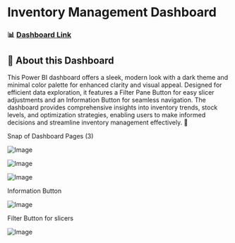 # Inventory Management Dashboard

### 📊 [Dashboard Link](https://app.powerbi.com/view?r=eyJrIjoiNGI1NGJjOTEtZTI2Yy00NjIzLWE5ZGMtNmMyNDhiMWQxNGZiIiwidCI6IjQ2NTRiNmYxLTBlNDctNDU3OS1hOGExLTAyZmU5ZDk0M2M3YiIsImMiOjl9)

## 📌 About this Dashboard

This Power BI dashboard offers a sleek, modern look with a dark theme and minimal color palette for enhanced clarity and visual appeal. Designed for efficient data exploration, it features a Filter Pane Button for easy slicer adjustments and an Information Button for seamless navigation. The dashboard provides comprehensive insights into inventory trends, stock levels, and optimization strategies, enabling users to make informed decisions and streamline inventory management effectively. 🚀

Snap of Dashboard Pages (3)

![Image](https://github.com/user-attachments/assets/5e5b0b81-7ed1-45e2-8e6b-0139d582d1d7)

![Image](https://github.com/user-attachments/assets/9425533b-1129-4ad8-935d-5eec6af74573)

![Image](https://github.com/user-attachments/assets/25232590-f460-4458-8bc5-9339389d8ae7)

Information Button

![Image](https://github.com/user-attachments/assets/2c4d630e-fdb9-413f-a8a6-dca8f960549e)


Filter Button for slicers

![Image](https://github.com/user-attachments/assets/6c7a0e25-f6b9-4e08-b401-2e4c341a3b2d)

